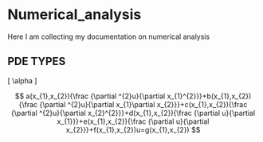 # Numerical_analysis

Here I am collecting my documentation on numerical analysis





## PDE TYPES


\[
\alpha
\]






$$ a(x_{1},x_{2}){\frac  {\partial ^{2}u}{\partial x_{1}^{2}}}+b(x_{1},x_{2}){\frac  {\partial ^{2}u}{\partial x_{1}\partial x_{2}}}+c(x_{1},x_{2}){\frac  {\partial ^{2}u}{\partial x_{2}^{2}}}+d(x_{1},x_{2}){\frac  {\partial u}{\partial x_{1}}}+e(x_{1},x_{2}){\frac  {\partial u}{\partial x_{2}}}+f(x_{1},x_{2})u=g(x_{1},x_{2}) $$





